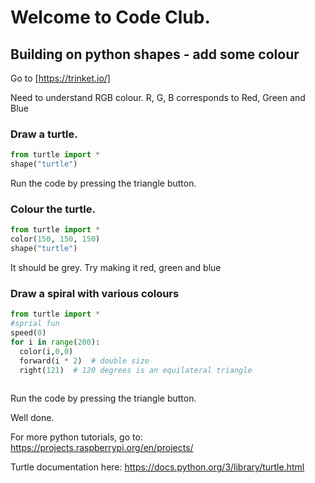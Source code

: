 # Welcome to Code Club. 
## Building on python shapes - add some colour

Go to [https://trinket.io/]

Need to understand RGB colour. 
R, G, B corresponds to Red, Green and Blue

### Draw a turtle. 
``` python
from turtle import *
shape("turtle")
```
Run the code by pressing the triangle button.


### Colour the turtle. 
``` python
from turtle import *
color(150, 150, 150)
shape("turtle")
```
It should be grey. 
Try making it red, green and blue

### Draw a spiral with various colours
``` python
from turtle import *
#sprial fun
speed(0)
for i in range(200):
  color(i,0,0)
  forward(i * 2)  # double size
  right(121)  # 120 degrees is an equilateral triangle
  
```

Run the code by pressing the triangle button. 

Well done. 

For more python tutorials, go to: https://projects.raspberrypi.org/en/projects/

Turtle documentation here: https://docs.python.org/3/library/turtle.html
